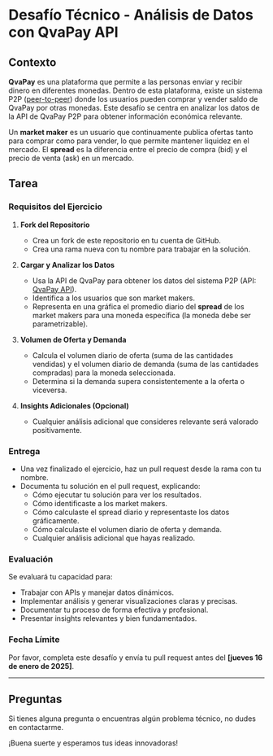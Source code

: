 # Desafío Técnico - Análisis de Datos con QvaPay API

## Contexto

**QvaPay** es una plataforma que permite a las personas enviar y recibir dinero en diferentes monedas. Dentro de esta plataforma, existe un sistema P2P ([peer-to-peer](https://qvapay.com/p2p)) donde los usuarios pueden comprar y vender saldo de QvaPay por otras monedas. Este desafío se centra en analizar los datos de la API de QvaPay P2P para obtener información económica relevante.

Un **market maker** es un usuario que continuamente publica ofertas tanto para comprar como para vender, lo que permite mantener liquidez en el mercado. El **spread** es la diferencia entre el precio de compra (bid) y el precio de venta (ask) en un mercado.

## Tarea

### Requisitos del Ejercicio

1. **Fork del Repositorio**  
   - Crea un fork de este repositorio en tu cuenta de GitHub.
   - Crea una rama nueva con tu nombre para trabajar en la solución.

2. **Cargar y Analizar los Datos**  
   - Usa la API de QvaPay para obtener los datos del sistema P2P (API: [QvaPay API](https://qvapay.com/api/p2p)).
   - Identifica a los usuarios que son market makers.
   - Representa en una gráfica el promedio diario del **spread** de los market makers para una moneda específica (la moneda debe ser parametrizable).

3. **Volumen de Oferta y Demanda**  
   - Calcula el volumen diario de oferta (suma de las cantidades vendidas) y el volumen diario de demanda (suma de las cantidades compradas) para la moneda seleccionada.
   - Determina si la demanda supera consistentemente a la oferta o viceversa.

4. **Insights Adicionales (Opcional)**  
   - Cualquier análisis adicional que consideres relevante será valorado positivamente.

### Entrega

- Una vez finalizado el ejercicio, haz un pull request desde la rama con tu nombre.
- Documenta tu solución en el pull request, explicando:
  - Cómo ejecutar tu solución para ver los resultados. 
  - Cómo identificaste a los market makers.
  - Cómo calculaste el spread diario y representaste los datos gráficamente.
  - Cómo calculaste el volumen diario de oferta y demanda.
  - Cualquier análisis adicional que hayas realizado.

### Evaluación

Se evaluará tu capacidad para:
- Trabajar con APIs y manejar datos dinámicos.
- Implementar análisis y generar visualizaciones claras y precisas.
- Documentar tu proceso de forma efectiva y profesional.
- Presentar insights relevantes y bien fundamentados.


### Fecha Límite

Por favor, completa este desafío y envía tu pull request antes del **[jueves 16 de enero de 2025]**.

---

## Preguntas

Si tienes alguna pregunta o encuentras algún problema técnico, no dudes en contactarme.

¡Buena suerte y esperamos tus ideas innovadoras!
